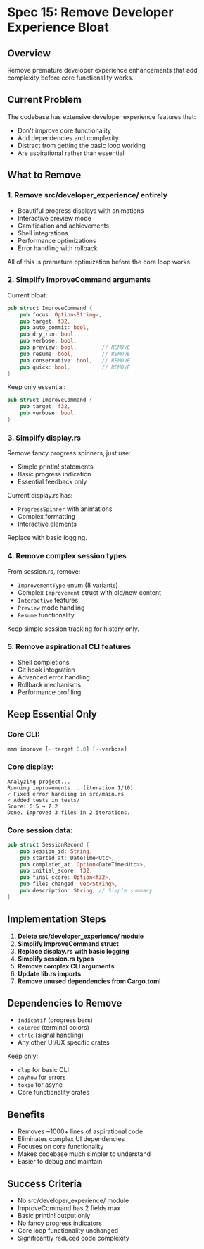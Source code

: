 # Spec 15: Remove Developer Experience Bloat

## Overview
Remove premature developer experience enhancements that add complexity before core functionality works.

## Current Problem
The codebase has extensive developer experience features that:
- Don't improve core functionality
- Add dependencies and complexity
- Distract from getting the basic loop working
- Are aspirational rather than essential

## What to Remove

### 1. Remove src/developer_experience/ entirely
- Beautiful progress displays with animations
- Interactive preview mode  
- Gamification and achievements
- Shell integrations
- Performance optimizations
- Error handling with rollback

All of this is premature optimization before the core loop works.

### 2. Simplify ImproveCommand arguments
Current bloat:
```rust
pub struct ImproveCommand {
    pub focus: Option<String>,
    pub target: f32,
    pub auto_commit: bool,
    pub dry_run: bool,
    pub verbose: bool,
    pub preview: bool,        // REMOVE
    pub resume: bool,         // REMOVE  
    pub conservative: bool,   // REMOVE
    pub quick: bool,          // REMOVE
}
```

Keep only essential:
```rust
pub struct ImproveCommand {
    pub target: f32,
    pub verbose: bool,
}
```

### 3. Simplify display.rs
Remove fancy progress spinners, just use:
- Simple println! statements
- Basic progress indication
- Essential feedback only

Current display.rs has:
- `ProgressSpinner` with animations
- Complex formatting
- Interactive elements

Replace with basic logging.

### 4. Remove complex session types
From session.rs, remove:
- `ImprovementType` enum (8 variants)
- Complex `Improvement` struct with old/new content
- `Interactive` features
- `Preview` mode handling
- `Resume` functionality

Keep simple session tracking for history only.

### 5. Remove aspirational CLI features
- Shell completions
- Git hook integration  
- Advanced error handling
- Rollback mechanisms
- Performance profiling

## Keep Essential Only

### Core CLI:
```rust
mmm improve [--target 8.0] [--verbose]
```

### Core display:
```
Analyzing project...
Running improvements... (iteration 1/10)
✓ Fixed error handling in src/main.rs
✓ Added tests in tests/
Score: 6.5 → 7.2
Done. Improved 3 files in 2 iterations.
```

### Core session data:
```rust
pub struct SessionRecord {
    pub session_id: String,
    pub started_at: DateTime<Utc>,
    pub completed_at: Option<DateTime<Utc>>,
    pub initial_score: f32,
    pub final_score: Option<f32>,
    pub files_changed: Vec<String>,
    pub description: String, // Simple summary
}
```

## Implementation Steps

1. **Delete src/developer_experience/ module**
2. **Simplify ImproveCommand struct**
3. **Replace display.rs with basic logging**
4. **Simplify session.rs types**
5. **Remove complex CLI arguments**
6. **Update lib.rs imports**
7. **Remove unused dependencies from Cargo.toml**

## Dependencies to Remove
- `indicatif` (progress bars)
- `colored` (terminal colors)  
- `ctrlc` (signal handling)
- Any other UI/UX specific crates

Keep only:
- `clap` for basic CLI
- `anyhow` for errors
- `tokio` for async
- Core functionality crates

## Benefits
- Removes ~1000+ lines of aspirational code
- Eliminates complex UI dependencies
- Focuses on core functionality
- Makes codebase much simpler to understand
- Easier to debug and maintain

## Success Criteria
- No src/developer_experience/ module
- ImproveCommand has 2 fields max
- Basic println! output only
- No fancy progress indicators
- Core loop functionality unchanged
- Significantly reduced code complexity